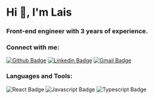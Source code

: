 # Hi 👋, I'm Lais

### Front-end engineer with 3 years of experience.
 
### Connect with me:

[![Github Badge](https://img.shields.io/badge/-Github-000?style=flat-square&logo=Github&logoColor=white&link=https://github.com/laisooliveira)](https://github.com/laisooliveira)
[![Linkedin Badge](https://img.shields.io/badge/-LinkedIn-blue?style=flat-square&logo=Linkedin&logoColor=white&link=https://www.linkedin.com/in/lais-aguiar-oliveira/)](hhttps://www.linkedin.com/in/lais-aguiar-oliveira/)
[![Gmail Badge](https://img.shields.io/badge/-lais.aguiaroli@gmail.com-D93025?style=flat-square&logo=Gmail&logoColor=white&link=mailto:lais.aguiaroli@gmail.com)](mailto:lais.aguiaroli@gmail.com)

### Languages and Tools:

![React Badge](https://img.shields.io/badge/React-20232A?style=for-the-badge&logo=react&logoColor=61DAFB)
![Javascript Badge](https://img.shields.io/badge/JavaScript-F7DF1E?style=for-the-badge&logo=javascript&logoColor=black)
![Typescript Badge](https://img.shields.io/badge/TypeScript-007ACC?style=for-the-badge&logo=typescript&logoColor=white)
